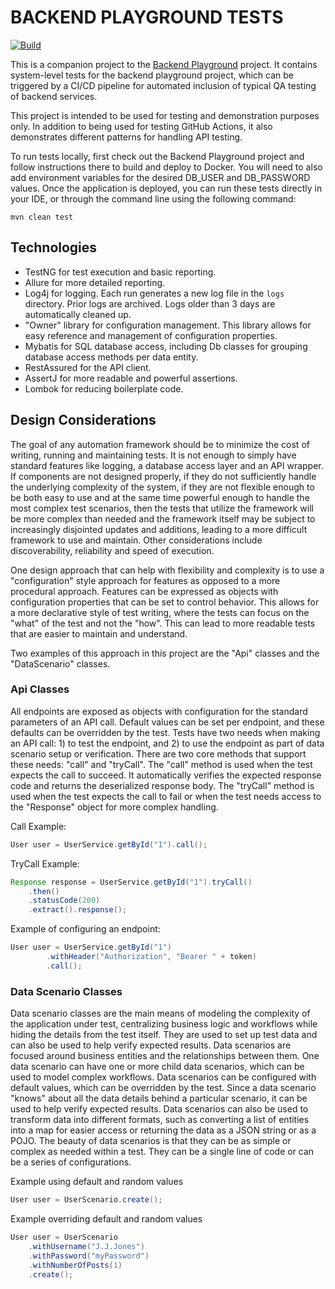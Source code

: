 # BACKEND PLAYGROUND TESTS

[![Build](https://github.com/koranke/backend-playground-tests/actions/workflows/build.yml/badge.svg)](https://github.com/koranke/backend-playground-tests/actions/workflows/build.yml)

This is a companion project to the [Backend Playground](https://github.com/koranke/backend-playground) project. 
It contains system-level tests for the backend playground project, which can be triggered by a CI/CD pipeline for
automated inclusion of typical QA testing of backend services.

This project is intended to be used for testing and demonstration purposes only.  In addition to being used for testing 
GitHub Actions, it also demonstrates different patterns for handling API testing.

To run tests locally, first check out the Backend Playground project and follow instructions there to build and deploy to Docker.
You will need to also add environment variables for the desired DB_USER and DB_PASSWORD values.  Once the application is deployed,
you can run these tests directly in your IDE, or through the command line using the following command:

```shell
mvn clean test
```

## Technologies
* TestNG for test execution and basic reporting.
* Allure for more detailed reporting.
* Log4j for logging.  Each run generates a new log file in the `logs` directory.  Prior logs are archived.
Logs older than 3 days are automatically cleaned up.
* "Owner" library for configuration management.  This library allows for easy reference and management of configuration properties.
* Mybatis for SQL database access, including Db classes for grouping database access methods per data entity.
* RestAssured for the API client.
* AssertJ for more readable and powerful assertions.
* Lombok for reducing boilerplate code.

## Design Considerations
The goal of any automation framework should be to minimize the cost of writing, running and maintaining tests.
It is not enough to simply have standard features like logging, a database access layer and an API wrapper.  If 
components are not
designed properly, if they do not sufficiently handle the underlying complexity of the system, if they are not flexible
enough to be both easy to use and at the same time powerful enough to handle the most complex test scenarios, then the
tests that utilize the framework will be more complex than needed and the framework itself may be subject to increasingly
disjointed updates and additions, leading to a more difficult framework to use and maintain.
Other considerations include discoverability, reliability and speed of execution.

One design approach that can help with flexibility and complexity is to use a "configuration" style approach for features as
opposed to a more procedural approach.  Features can be expressed as objects with configuration properties that can be
set to control behavior.  This allows for a more declarative style of test writing, where the tests
can focus on the "what" of the test and not the "how".  This can lead to more readable tests that are easier to
maintain and understand.

Two examples of this approach in this project are the "Api" classes and the "DataScenario" classes.

### Api Classes
All endpoints are exposed as objects with configuration for the standard parameters of an API call.  Default values
can be set per endpoint, and these defaults can be overridden by the test.  Tests have two needs when
making an API call: 1) to test the endpoint, and 2) to use the endpoint as part of data scenario setup or verification.
There are two core methods that support these needs: "call" and "tryCall".  The "call" method is used when the test
expects the call to succeed.  It automatically verifies the expected response code and returns the
deserialized response body.   The "tryCall" method is used when the test expects the call to fail or when the test
needs access to the "Response" object for more complex handling.

Call Example:
```java
User user = UserService.getById("1").call();
```

TryCall Example:
```java
Response response = UserService.getById("1").tryCall()
    .then()
    .statusCode(200)
    .extract().response();
```

Example of configuring an endpoint:
```java
User user = UserService.getById("1")
        .withHeader("Authorization", "Bearer " + token)
        .call();
```

### Data Scenario Classes
Data scenario classes are the main means of modeling the complexity of the application under test, 
centralizing business logic and workflows while hiding the details
from the test itself.  They are used to set up test data and can also be used to help verify expected results.
Data scenarios are focused around business entities and the relationships between them.  One data scenario can
have one or more child data scenarios, which can be used to model complex workflows.  Data scenarios can be
configured with default values, which can be overridden by the test.  Since a data scenario "knows" about all
the data details behind a particular scenario, it can be used to help verify expected results.  Data scenarios can
also be used to transform data into different formats, such as converting a list of entities into a map for
easier access or returning the data as a JSON string or as a POJO.
The beauty of data scenarios is that they can be as simple or complex as needed within a test.  They can be a single line
of code or can be a series of configurations.

Example using default and random values
```java
User user = UserScenario.create();
```

Example overriding default and random values
```java
User user = UserScenario
    .withUsername("J.J.Jones")
    .withPassword("myPassword")
    .withNumberOfPosts(1)
    .create();
```